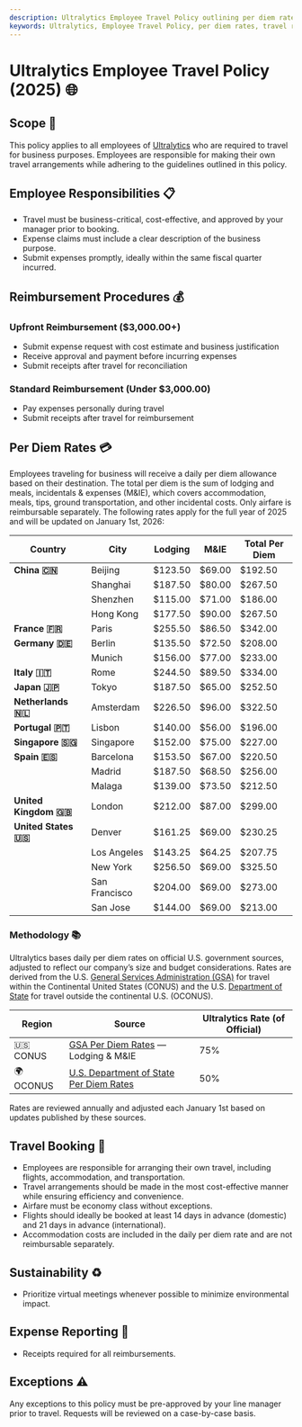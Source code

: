 ```yaml
---
description: Ultralytics Employee Travel Policy outlining per diem rates, responsibilities, booking procedures, sustainability practices, and expense reporting guidelines for 2025.
keywords: Ultralytics, Employee Travel Policy, per diem rates, travel responsibilities, airfare, expense reporting, sustainability, business travel
---
```


# Ultralytics Employee Travel Policy (2025) 🌐

## Scope 📌

This policy applies to all employees of [Ultralytics](https://www.ultralytics.com/) who are required to travel for business purposes. Employees are responsible for making their own travel arrangements while adhering to the guidelines outlined in this policy.

## Employee Responsibilities 📋

- Travel must be business-critical, cost-effective, and approved by your manager prior to booking.
- Expense claims must include a clear description of the business purpose.
- Submit expenses promptly, ideally within the same fiscal quarter incurred.

## Reimbursement Procedures 💰

### Upfront Reimbursement ($3,000.00+)

- Submit expense request with cost estimate and business justification
- Receive approval and payment before incurring expenses
- Submit receipts after travel for reconciliation

### Standard Reimbursement (Under $3,000.00)

- Pay expenses personally during travel
- Submit receipts after travel for reimbursement

## Per Diem Rates 💳

Employees traveling for business will receive a daily per diem allowance based on their destination. The total per diem is the sum of lodging and meals, incidentals & expenses (M&IE), which covers accommodation, meals, tips, ground transportation, and other incidental costs. Only airfare is reimbursable separately. The following rates apply for the full year of 2025 and will be updated on January 1st, 2026:

| Country               | City          | Lodging | M&IE   | Total Per Diem |
| --------------------- | ------------- | ------- | ------ | -------------- |
| **China 🇨🇳**          | Beijing       | $123.50 | $69.00 | $192.50        |
|                       | Shanghai      | $187.50 | $80.00 | $267.50        |
|                       | Shenzhen      | $115.00 | $71.00 | $186.00        |
|                       | Hong Kong     | $177.50 | $90.00 | $267.50        |
| **France 🇫🇷**         | Paris         | $255.50 | $86.50 | $342.00        |
| **Germany 🇩🇪**        | Berlin        | $135.50 | $72.50 | $208.00        |
|                       | Munich        | $156.00 | $77.00 | $233.00        |
| **Italy 🇮🇹**          | Rome          | $244.50 | $89.50 | $334.00        |
| **Japan 🇯🇵**          | Tokyo         | $187.50 | $65.00 | $252.50        |
| **Netherlands 🇳🇱**    | Amsterdam     | $226.50 | $96.00 | $322.50        |
| **Portugal 🇵🇹**       | Lisbon        | $140.00 | $56.00 | $196.00        |
| **Singapore 🇸🇬**      | Singapore     | $152.00 | $75.00 | $227.00        |
| **Spain 🇪🇸**          | Barcelona     | $153.50 | $67.00 | $220.50        |
|                       | Madrid        | $187.50 | $68.50 | $256.00        |
|                       | Malaga        | $139.00 | $73.50 | $212.50        |
| **United Kingdom 🇬🇧** | London        | $212.00 | $87.00 | $299.00        |
| **United States 🇺🇸**  | Denver        | $161.25 | $69.00 | $230.25        |
|                       | Los Angeles   | $143.25 | $64.25 | $207.75        |
|                       | New York      | $256.50 | $69.00 | $325.50        |
|                       | San Francisco | $204.00 | $69.00 | $273.00        |
|                       | San Jose      | $144.00 | $69.00 | $213.00        |

### Methodology 📚

Ultralytics bases daily per diem rates on official U.S. government sources, adjusted to reflect our company’s size and budget considerations. Rates are derived from the U.S. [General Services Administration (GSA)](https://www.gsa.gov/) for travel within the Continental United States (CONUS) and the U.S. [Department of State](https://www.state.gov/) for travel outside the continental U.S. (OCONUS).

| Region    | Source                                                                                      | Ultralytics Rate (of Official) |
| --------- | ------------------------------------------------------------------------------------------- | ------------------------------ |
| 🇺🇸 CONUS  | [GSA Per Diem Rates](https://www.gsa.gov/travel/plan-book/per-diem-rates) — Lodging & M&IE  | 75%                            |
| 🌍 OCONUS | [U.S. Department of State Per Diem Rates](https://allowances.state.gov/web920/per_diem.asp) | 50%                            |

Rates are reviewed annually and adjusted each January 1st based on updates published by these sources.

## Travel Booking 🛫

- Employees are responsible for arranging their own travel, including flights, accommodation, and transportation.
- Travel arrangements should be made in the most cost-effective manner while ensuring efficiency and convenience.
- Airfare must be economy class without exceptions.
- Flights should ideally be booked at least 14 days in advance (domestic) and 21 days in advance (international).
- Accommodation costs are included in the daily per diem rate and are not reimbursable separately.

## Sustainability ♻️

- Prioritize virtual meetings whenever possible to minimize environmental impact.

## Expense Reporting 🧾

- Receipts required for all reimbursements.

## Exceptions ⚠️

Any exceptions to this policy must be pre-approved by your line manager prior to travel. Requests will be reviewed on a case-by-case basis.
